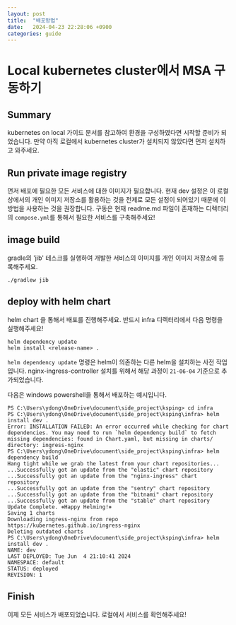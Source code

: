```yaml
---
layout: post
title:  "배포방법"
date:   2024-04-23 22:28:06 +0900
categories: guide 
---
```

# Local kubernetes cluster에서 MSA 구동하기

## Summary
kubernetes on local 가이드 문서를 참고하여 환경을 구성하였다면 시작할 준비가 되었습니다.
만약 아직 로컬에서 kubernetes cluster가 설치되지 않았다면 먼저 설치하고 와주세요.

## Run private image registry
먼저 배포에 필요한 모든 서비스에 대한 이미지가 필요합니다. 현재 dev 설정은 이 로컬 상에서의 개인 이미지 저장소를 활용하는 것을 전제로 모든 설정이 되어있기 때문에 이 방법을 사용하는 것을 권장합니다.
구동은 현재 readme.md 파일이 존재하는 디렉터리의 `compose.yml`를 통해서 필요한 서비스를 구축해주세요!

## image build 
gradle의 'jib' 테스크를 실행하여 개발한 서비스의 이미지를 개인 이미지 저장소에 등록해주세요.

```shell
./gradlew jib
```

## deploy with helm chart

helm chart 을 통해서 배포를 진행해주세요. 반드시 infra 디렉터리에서 다음 명령을 실행해주세요!
```shell
helm dependency update
helm install <release-name> .
```

`helm dependency update` 명령은 helm이 의존하는 다른 helm을 설치하는 사전 작업입니다. nginx-ingress-controller 설치를 위해서 해당 과정이 `21-06-04` 기준으로 추가되었습니다.

다음은 windows powershell을 통해서 배포하는 예시입니다.
```shell
PS C:\Users\ydong\OneDrive\document\side_project\ksping> cd infra
PS C:\Users\ydong\OneDrive\document\side_project\ksping\infra> helm install dev .
Error: INSTALLATION FAILED: An error occurred while checking for chart dependencies. You may need to run `helm dependency build` to fetch missing dependencies: found in Chart.yaml, but missing in charts/ directory: ingress-nginx
PS C:\Users\ydong\OneDrive\document\side_project\ksping\infra> helm dependency build
Hang tight while we grab the latest from your chart repositories...
...Successfully got an update from the "elastic" chart repository
...Successfully got an update from the "nginx-ingress" chart repository
...Successfully got an update from the "sentry" chart repository
...Successfully got an update from the "bitnami" chart repository
...Successfully got an update from the "stable" chart repository
Update Complete. ⎈Happy Helming!⎈
Saving 1 charts
Downloading ingress-nginx from repo https://kubernetes.github.io/ingress-nginx
Deleting outdated charts
PS C:\Users\ydong\OneDrive\document\side_project\ksping\infra> helm install dev .
NAME: dev
LAST DEPLOYED: Tue Jun  4 21:10:41 2024
NAMESPACE: default
STATUS: deployed
REVISION: 1
```

## Finish
이제 모든 서비스가 배포되었습니다. 로컬에서 서비스를 확인해주세요!
